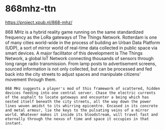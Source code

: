 # 868mhz-ttn

https://project.xpub.nl/868-mhz/

868 MHz is a hybrid reality game running on the same standardized frequency as the LoRa gateways of The Things Network. Rotterdam is one of many cities world-wide in the process of building an Urban Data Platform (UDP), a sort of mirror world of real-time data collected in public space via smart devices. A major facilitator of this development is The Things Network, a global IoT Network connecting thousands of sensors through long range radio transmission. From lamp posts to advertisement screens, sourced information is not only collected, but can be processed and fed back into the city streets to adjust spaces and manipulate citizens' movement through them. 

	868 MHz suggests a player's mod of this framework of scattered, hidden devices feeding into one central server. Chase the electric currents of the asphalt to locate gateways and encounter a being which has nested itself beneath the city streets, all the way down the power lines woven amidst to its whirring epicentre. Encased in its concrete and metal armour, lie the keys to the pulsating veins of a mirror world. Whatever makes it inside its bloodstream, will travel fast and eternally through the nexus of time and space it occupies in that instant. 
